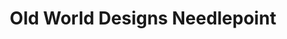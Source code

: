 ---
title: "Old World Designs Needlepoint"
url: /menlo-park/old-world-designs-needlepoint/
shop: sewing
---
